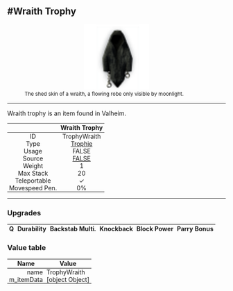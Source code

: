 <meta property="og:title" content="Wraith Trophy - MoreValheim" /><meta property="og:type" content="website" /><meta property="og:image" content="/assets/wraith_trophy.png" /><meta property="og:description" content="Wraith Trophy is an item found in Valheim." /><meta name="theme-color" content="#546D78"><meta name="twitter:card" content="summary_large_image">
#Wraith Trophy
-------------
<style>img {width:20px;}.tb {width:150px;display: block;margin-left: auto;margin-right: auto;}</style>

<style>.md-typeset table:not([class]) th:not([align]) {min-width:unset!important;}</style>
<style>td{padding:0em 0.3em!important;text-align:center!important;border-left:.05rem solid var(--md-default-fg-color--lightest)}</style>

<style>th{padding:0.1em 0.3em!important;text-align:center!important;font-weight:bold}</style>

<style>pre{text-align:right!important}</style>
<style>table tr td:first-child {border-left: 0;};</style>

<figure><img src="/assets/wraith_trophy.png" class="tb" /><figcaption><small>The shed skin of a wraith, a flowing robe only visible by moonlight.</small></figcaption></figure>

-------------

Wraith trophy is an item found in Valheim.

|        | Wraith Trophy              |
| ----------- | ------------------------------------ |
| ID |TrophyWraith
| Type | [Trophie](../../types/trophie)
| Usage | FALSE<br>
| Source | [FALSE](../../items/false)
| Weight | 1 |
| Max Stack | 20 |
| Teleportable | ✓
| Movespeed Pen. | 0%


-------------

### Upgrades
| Q | Durability | Backstab Multi. | Knockback | Block Power | Parry Bonus
| - | - | - | - | - | - 


### Value table
| Name | Value
| - | - |
| <div style="text-align:right">name</div> | <div style="text-align:left">TrophyWraith</div> | 
| <div style="text-align:right">m_itemData</div> | <div style="text-align:left">[object Object]</div> | 